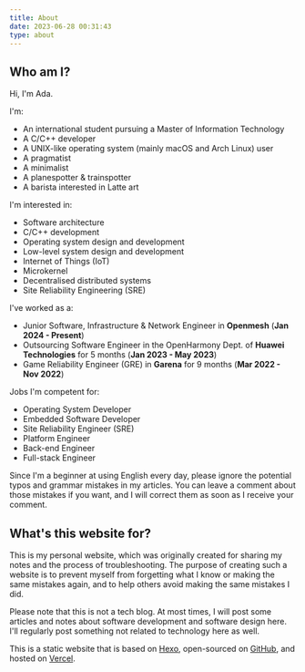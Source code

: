 ```yaml
---
title: About
date: 2023-06-28 00:31:43
type: about
---
```


## Who am I?

Hi, I'm Ada.

I'm:

- An international student pursuing a Master of Information Technology
- A C/C++ developer
- A UNIX-like operating system (mainly macOS and Arch Linux) user
- A pragmatist
- A minimalist
- A planespotter & trainspotter
- A barista interested in Latte art

I'm interested in:

- Software architecture
- C/C++ development
- Operating system design and development
- Low-level system design and development
- Internet of Things (IoT)
- Microkernel
- Decentralised distributed systems
- Site Reliability Engineering (SRE)

I've worked as a:

- Junior Software, Infrastructure & Network Engineer in **Openmesh** (**Jan 2024 - Present**)
- Outsourcing Software Engineer in the OpenHarmony Dept. of **Huawei Technologies** for 5 months (**Jan 2023 - May 2023**)
- Game Reliability Engineer (GRE) in **Garena** for 9 months (**Mar 2022 - Nov 2022**)

Jobs I'm competent for:
- Operating System Developer
- Embedded Software Developer
- Site Reliability Engineer (SRE)
- Platform Engineer
- Back-end Engineer
- Full-stack Engineer

Since I'm a beginner at using English every day, please ignore the potential typos and grammar mistakes in my articles. You can leave a comment about those mistakes if you want, and I will correct them as soon as I receive your comment.

## What's this website for?

This is my personal website, which was originally created for sharing my notes and the process of troubleshooting. The purpose of creating such a website is to prevent myself from forgetting what I know or making the same mistakes again, and to help others avoid making the same mistakes I did.

Please note that this is not a tech blog. At most times, I will post some articles and notes about software development and software design here. I'll regularly post something not related to technology here as well.

This is a static website that is based on [Hexo](https://hexo.io), open-sourced on [GitHub](https://github.com), and hosted on [Vercel](https://vercel.com).
